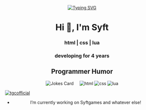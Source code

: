 <center>
<a href="https://git.io/typing-svg"><img src="https://readme-typing-svg.herokuapp.com?font=Fira+Code&size=30&duration=4000&pause=1000&color=444&width=435&lines=Hello+I'm+Syft;HTML+Coder;CSS+Coder;VS+Code+User" alt="Typing SVG" /></a>

<h1 align="center">Hi 👋, I'm Syft</h1>
<h3 align="center">html | css | lua</h3>
<h3 align="center">developing for 4 years</h3>
<h2>Programmer Humor</h2>
<img src="https://readme-jokes.vercel.app/api" alt="Jokes Card" />  
  <img alt="" src="https://img.shields.io/badge/Discord-oksaturn-red/?logo=discord&color=7289DA">
  <img alt="" src="https://img.shields.io/badge/Discord-okglitch-red/?logo=discord&color=7289DA">
  <img alt="" src="https://img.shields.io/badge/Listens%20to-Spotify-blue/?logo=spotify&logoColor=warning&color=1DB954">
  <img alt="" src="https://img.shields.io/badge/Editor-VS%20Code-blue/?logo=visualstudiocode&logoColor=blue&color=blue">
  <img src="https://img.shields.io/badge/Knows-HTML-blue/?logo=html5&logoColor=warning&color=orange" alt="html">
  <img src="https://img.shields.io/badge/Knows-CSS-blue/?logo=CSS&logoColor=warning&color=blue" alt="css">
  <img src="https://img.shields.io/badge/Knows-LUA-blue/?logo=css&logoColor=warning&color=blue" alt="lua">
<p align="left"> <a href="https://github.com/ryo-ma/github-profile-trophy"><img src="https://github-profile-trophy.vercel.app/?username=tgcofficial&no-frame=trueno-bg=true" alt="tgcofficial" /></a> </p>

- I’m currently working on Syftgames and whatever else!
<p align="left">
